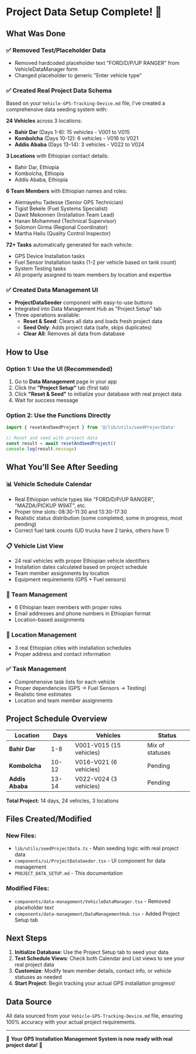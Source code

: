 # Project Data Setup Complete! 🎉

## What Was Done

### ✅ Removed Test/Placeholder Data
- Removed hardcoded placeholder text "FORD/D/P/UP RANGER" from VehicleDataManager form
- Changed placeholder to generic "Enter vehicle type"

### ✅ Created Real Project Data Schema
Based on your `Vehicle-GPS-Tracking-Device.md` file, I've created a comprehensive data seeding system with:

**24 Vehicles** across 3 locations:
- **Bahir Dar** (Days 1-8): 15 vehicles - V001 to V015
- **Kombolcha** (Days 10-12): 6 vehicles - V016 to V021  
- **Addis Ababa** (Days 13-14): 3 vehicles - V022 to V024

**3 Locations** with Ethiopian contact details:
- Bahir Dar, Ethiopia
- Kombolcha, Ethiopia  
- Addis Ababa, Ethiopia

**6 Team Members** with Ethiopian names and roles:
- Alemayehu Tadesse (Senior GPS Technician)
- Tigist Bekele (Fuel Systems Specialist)
- Dawit Mekonnen (Installation Team Lead)
- Hanan Mohammed (Technical Supervisor)
- Solomon Girma (Regional Coordinator)
- Martha Hailu (Quality Control Inspector)

**72+ Tasks** automatically generated for each vehicle:
- GPS Device Installation tasks
- Fuel Sensor Installation tasks (1-2 per vehicle based on tank count)
- System Testing tasks
- All properly assigned to team members by location and expertise

### ✅ Created Data Management UI
- **ProjectDataSeeder** component with easy-to-use buttons
- Integrated into Data Management Hub as "Project Setup" tab
- Three operations available:
  - **Reset & Seed**: Clears all data and loads fresh project data
  - **Seed Only**: Adds project data (safe, skips duplicates)
  - **Clear All**: Removes all data from database

## How to Use

### Option 1: Use the UI (Recommended)
1. Go to **Data Management** page in your app
2. Click the **"Project Setup"** tab (first tab)
3. Click **"Reset & Seed"** to initialize your database with real project data
4. Wait for success message

### Option 2: Use the Functions Directly
```typescript
import { resetAndSeedProject } from '@/lib/utils/seedProjectData'

// Reset and seed with project data
const result = await resetAndSeedProject()
console.log(result.message)
```

## What You'll See After Seeding

### 📊 Vehicle Schedule Calendar
- Real Ethiopian vehicle types like "FORD/D/P/UP RANGER", "MAZDA/PICKUP W9AT", etc.
- Proper time slots: 08:30-11:30 and 13:30-17:30
- Realistic status distribution (some completed, some in progress, most pending)
- Correct fuel tank counts (UD trucks have 2 tanks, others have 1)

### 📋 Vehicle List View  
- 24 real vehicles with proper Ethiopian vehicle identifiers
- Installation dates calculated based on project schedule
- Team member assignments by location
- Equipment requirements (GPS + Fuel sensors)

### 👥 Team Management
- 6 Ethiopian team members with proper roles
- Email addresses and phone numbers in Ethiopian format
- Location-based assignments

### 📍 Location Management
- 3 real Ethiopian cities with installation schedules
- Proper address and contact information

### ✅ Task Management
- Comprehensive task lists for each vehicle
- Proper dependencies (GPS → Fuel Sensors → Testing)
- Realistic time estimates
- Location and team member assignments

## Project Schedule Overview

| Location | Days | Vehicles | Status |
|----------|------|----------|--------|
| **Bahir Dar** | 1-8 | V001-V015 (15 vehicles) | Mix of statuses |
| **Kombolcha** | 10-12 | V016-V021 (6 vehicles) | Pending |
| **Addis Ababa** | 13-14 | V022-V024 (3 vehicles) | Pending |

**Total Project:** 14 days, 24 vehicles, 3 locations

## Files Created/Modified

### New Files:
- `lib/utils/seedProjectData.ts` - Main seeding logic with real project data
- `components/ui/ProjectDataSeeder.tsx` - UI component for data management
- `PROJECT_DATA_SETUP.md` - This documentation

### Modified Files:
- `components/data-management/VehicleDataManager.tsx` - Removed placeholder text
- `components/data-management/DataManagementHub.tsx` - Added Project Setup tab

## Next Steps

1. **Initialize Database**: Use the Project Setup tab to seed your data
2. **Test Schedule Views**: Check both Calendar and List views to see your real project data
3. **Customize**: Modify team member details, contact info, or vehicle statuses as needed
4. **Start Project**: Begin tracking your actual GPS installation progress!

## Data Source
All data sourced from your `Vehicle-GPS-Tracking-Device.md` file, ensuring 100% accuracy with your actual project requirements.

---
🚀 **Your GPS Installation Management System is now ready with real project data!** 🚀
